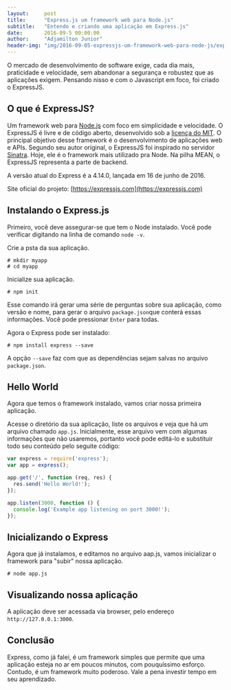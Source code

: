 ```yaml
---
layout:     post
title:      "Express.js um framework web para Node.js"
subtitle:   "Entendo e criando uma aplicação em Express.js"
date:       2016-09-5 00:00:00
author:     "Adjamilton Junior"
header-img: "img/2016-09-05-expressjs-um-framework-web-para-node-js/express_bg.jpg"
---
```


O mercado de desenvolvimento de software exige, cada dia mais, praticidade e velocidade, sem abandonar a segurança e robustez que as aplicações exigem. Pensando nisso e com o Javascript em foco, foi criado o ExpressJS.

## O que é ExpressJS?

Um framework web para [Node.js](https://nodejs.org/) com foco em simplicidade e velocidade. O ExpressJS é livre e de código aberto, desenvolvido sob a [licença do MIT](https://en.wikipedia.org/wiki/MIT_License). O principal objetivo desse framework é o desenvolvimento de aplicações web e APIs. Segundo seu autor original, o ExpressJS foi inspirado no servidor [Sinatra](http://www.sinatrarb.com/). Hoje, ele é o framework mais utilizado pra Node. Na pilha MEAN, o ExpressJS representa a parte de backend.

A versão atual do Express é a 4.14.0, lançada em 16 de junho de 2016. 

Site oficial do projeto: [https://expressjs.com](https://expressjs.com)

## Instalando o Express.js

Primeiro, você deve assegurar-se que tem o Node instalado. Você pode verificar digitando na linha de comando ```node -v```. 

Crie a psta da sua aplicação.

```shell
# mkdir myapp
# cd myapp
```

Inicialize sua aplicação.
```shell
# npm init
```

Esse comando irá gerar uma série de perguntas sobre sua aplicação, como versão e nome, para gerar o arquivo ```package.json```que conterá essas informações. Você pode pressionar ```Enter``` para todas.

Agora o  Express pode ser instalado:

```shel
# npm install express --save
```
A opção ```--save``` faz com que as dependências sejam salvas no arquivo ```package.json```.

## Hello World

Agora que temos o framework instalado, vamos criar nossa primeira aplicação.

Acesse o diretório da sua aplicação, liste os arquivos e veja que há um arquivo chamado ```app.js```. Inicialmente, esse arquivo vem com algumas informações que não usaremos, portanto você pode editá-lo e substituir todo seu conteúdo pelo seguite código:

```javascript
var express = require('express');
var app = express();

app.get('/', function (req, res) {
  res.send('Hello World!');
});

app.listen(3000, function () {
  console.log('Example app listening on port 3000!');
});
```

## Inicializando o Express

Agora que já instalamos, e editamos no arquivo aap.js, vamos inicializar o framework para "subir" nossa aplicação.

```shell
# node app.js
```

## Visualizando nossa aplicação

A aplicação deve ser acessada via browser, pelo endereço ```http://127.0.0.1:3000```.

## Conclusão

Express, como já falei, é um framework simples que permite que uma aplicação esteja no ar em poucos minutos, com pouquíssimo esforço.
Contudo, é um framework muito poderoso. Vale a pena investir tempo em seu aprendizado.